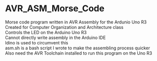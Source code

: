 # AVR_ASM_Morse_Code
Morse code program written in AVR Assembly for the Ardunio Uno R3
<br/>
Created for Computer Organization and Architecture class
<br/>
Controls the LED on the Arduino Uno R3
<br/>
Cannot directly write assembly in the Arduino IDE
<br/>
ldino is used to circumvent this
<br/>
asm.sh is a bash script I wrote to make the assembling process quicker
<br/>
Also need the AVR Toolchain installed to run this program on the Uno R3
